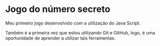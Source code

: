 # Jogo do número secreto
Meu primeiro jogo desenvolvido com a utilização do Java Script.

Também é a primeira vez que estou utilizando Git e GitHub, logo, é uma oportunidade de aprender a utilizar tais ferramentas.